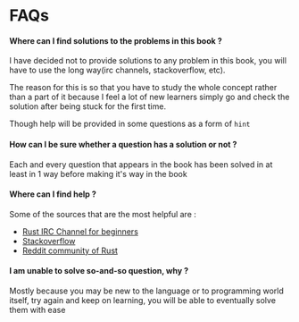 # FAQs

#### Where can I find solutions to the problems in this book ?

I have decided not to provide solutions to any problem in this book, you will have to use the long way(irc channels, stackoverflow, etc).

The reason for this is so that you have to study the whole concept rather than a part of it because I feel a lot of new learners simply go and check the solution after being stuck for the first time.

Though help will be provided in some questions as a form of `hint`

#### How can I be sure whether a question has a solution or not ?

Each and every question that appears in the book has been solved in at least in 1 way before making it's way in the book

#### Where can I find help ?

Some of the sources that are the most helpful are :
* [Rust IRC Channel for beginners](https://client00.chat.mibbit.com/?server=irc.mozilla.org&channel=%23rust-beginners)
* [Stackoverflow](https://stackoverflow.com/)
* [Reddit community of Rust](https://www.reddit.com/r/rust/)

#### I am unable to solve so-and-so question, why ?

Mostly because you may be new to the language or to programming world itself, try again and keep on learning, you will be able to eventually solve them with ease